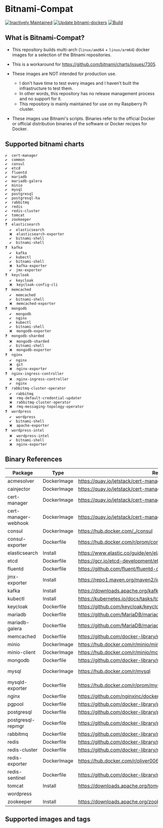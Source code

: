 # Bitnami-Compat

[![Inactively Maintained](https://img.shields.io/badge/Maintenance%20Level-Inactively%20Maintained-yellowgreen.svg)](https://gist.github.com/cheerfulstoic/d107229326a01ff0f333a1d3476e068d)
[![Update bitnami-dockers](https://github.com/ZCube/bitnami-compat/actions/workflows/update.yml/badge.svg)](https://github.com/ZCube/bitnami-compat/actions/workflows/update.yml)
[![Build](https://github.com/ZCube/bitnami-compat/actions/workflows/build-on-push.yml/badge.svg)](https://github.com/ZCube/bitnami-compat/actions/workflows/build-on-push.yml)
## What is Bitnami-Compat?

* This repository builds multi-arch (`linux/amd64` + `linux/arm64`) docker images for a selection of the Bitnami repositories.

* This is a workaround for https://github.com/bitnami/charts/issues/7305.

* These images are NOT intended for production use.

  * I don't have time to test every images and I haven't built the infrastructure to test them.
  * In other words, this repository has no release management process and no support for it.
  * This repository is mainly maintained for use on my Raspberry Pi cluster.

* These images use Bitnami's scripts. Binaries refer to the official Docker or official distribution binaries of the software or Docker recipes for Docker.

## Supported bitnami charts

```
✔️  cert-manager
✔️  common
✔️  consul
✔️  etcd
✔️  fluentd
✔️  mariadb
✔️  mariadb-galera
✔️  minio
✔️  mysql
✔️  postgresql
✔️  postgresql-ha
✔️  rabbitmq
✔️  redis
✔️  redis-cluster
✔️  tomcat
✔️  zookeeper
❓  elasticsearch
  ✔️  elasticsearch
  ❌  elasticsearch-exporter
  ✔️  bitnami-shell
  ✔️  bitnami-shell
❓  kafka
  ✔️  kafka
  ✔️  kubectl
  ✔️  bitnami-shell
  ❌  kafka-exporter
  ✔️  jmx-exporter
❓  keycloak
  ✔️  keycloak
  ❌  keycloak-config-cli
❓  memcached
  ✔️  memcached
  ✔️  bitnami-shell
  ❌  memcached-exporter
❓  mongodb
  ✔️  mongodb
  ✔️  nginx
  ✔️  kubectl
  ✔️  bitnami-shell
  ❌  mongodb-exporter
❓  mongodb-sharded
  ❌  mongodb-sharded
  ✔️  bitnami-shell
  ❌  mongodb-exporter
❓  nginx
  ✔️  nginx
  ❌  git
  ❌  nginx-exporter
❓  nginx-ingress-controller
  ❌  nginx-ingress-controller
  ✔️  nginx
❓  rabbitmq-cluster-operator
  ✔️  rabbitmq
  ❌  rmq-default-credential-updater
  ❌  rabbitmq-cluster-operator
  ❌  rmq-messaging-topology-operator
❓  wordpress
  ✔️  wordpress
  ✔️  bitnami-shell
  ❌  apache-exporter
❓  wordpress-intel
  ❌  wordpress-intel
  ✔️  bitnami-shell
  ❌  nginx-exporter
```
## Binary References

|Package|Type|Reference|Base|
|--|--|--|--|
|acmesolver|DockerImage|https://quay.io/jetstack/cert-manager-acmesolver|bitnami/minideb|
|cainjector|DockerImage|https://quay.io/jetstack/cert-manager-cainjector|bitnami/minideb|
|cert-manager|DockerImage|https://quay.io/jetstack/cert-manager-controller|bitnami/minideb|
|cert-manager-webhook|DockerImage|https://quay.io/jetstack/cert-manager-webhook|bitnami/minideb|
|consul|DockerImage|https://hub.docker.com/_/consul|bitnami/minideb|
|consul-exporter|Dockerfile|https://hub.docker.com/r/prom/consul-exporter|bitnami/minideb|
|elasticsearch|Install|https://www.elastic.co/guide/en/elasticsearch/reference/current/targz.html|bitnami/minideb|
|etcd|Dockerfile|https://gcr.io/etcd-development/etcd|bitnami/minideb|
|fluentd|Dockerfile|https://github.com/fluent/fluentd-docker-image|bitnami/minideb|
|jmx-exporter|Install|https://repo1.maven.org/maven2/io/prometheus/jmx|bitnami/minideb|
|kafka|Install|https://downloads.apache.org/kafka|bitnami/minideb|
|kubectl|Install|https://kubernetes.io/docs/tasks/tools/install-kubectl-linux/|bitnami/minideb|
|keycloak|Dockerfile|https://github.com/keycloak/keycloak-containers|bitnami/minideb|
|mariadb|Dockerfile|https://github.com/MariaDB/mariadb-docker|bitnami/minideb|
|mariadb-galera|Dockerfile|https://github.com/MariaDB/mariadb-docker|bitnami/minideb|
|memcached|Dockerfile|https://github.com/docker-library/memcached|bitnami/minideb|
|minio|DockerImage|https://hub.docker.com/r/minio/minio|bitnami/minideb|
|minio-client|DockerImage|https://hub.docker.com/r/minio/mc|bitnami/minideb|
|mongodb|Dockerfile|https://github.com/docker-library/mongo|bitnami/minideb|
|mysql|DockerImage|https://hub.docker.com/r/mysql|mysql/mysql-server|
|mysqld-exporter|Dockerfile|https://hub.docker.com/r/prom/mysqld-exporter|bitnami/minideb|
|nginx|Dockerfile|https://github.com/nginxinc/docker-nginx|bitnami/minideb|
|pgpool|Dockerfile|https://github.com/docker-library/postgres|bitnami/minideb|
|postgresql|Dockerfile|https://github.com/docker-library/postgres|bitnami/minideb|
|postgresql-repmgr|Dockerfile|https://github.com/docker-library/postgres|bitnami/minideb|
|rabbitmq|Dockerfile|https://github.com/docker-library/rabbitmq|bitnami/minideb|
|redis|Dockerfile|https://github.com/docker-library/redis|bitnami/minideb|
|redis-cluster|Dockerfile|https://github.com/docker-library/redis|bitnami/minideb|
|redis-exporter|DockerImage|https://hub.docker.com/r/oliver006/redis_exporter|bitnami/minideb|
|redis-sentinel|Dockerfile|https://github.com/docker-library/redis|bitnami/minideb|
|tomcat|Install|https://downloads.apache.org/tomcat|bitnami/minideb|
|wordpress|||bitnami/minideb|
|zookeeper|Install|https://downloads.apache.org/zookeeper|bitnami/minideb|

## Supported images and tags

